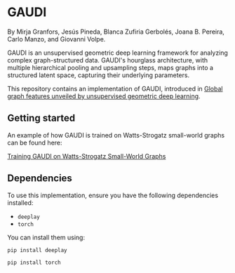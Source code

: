 # GAUDI
By Mirja Granfors, Jesús Pineda, Blanca Zufiria Gerbolés, Joana B. Pereira, Carlo Manzo, and Giovanni Volpe.

GAUDI is an unsupervised geometric deep learning framework for analyzing complex graph-structured data. GAUDI's hourglass architecture, with multiple hierarchical pooling and upsampling steps, maps graphs into a structured latent space, capturing their underlying parameters.

This repository contains an implementation of GAUDI, introduced in [Global graph features unveiled by unsupervised geometric deep learning](https://arxiv.org/abs/2503.05560).

## Getting started

An example of how GAUDI is trained on Watts-Strogatz small-world graphs can be found here:

[Training GAUDI on Watts-Strogatz Small-World Graphs](GAUDI_Watts_Strogatz.ipynb)

## Dependencies

To use this implementation, ensure you have the following dependencies installed:

- `deeplay`
- `torch`

You can install them using:

```bash
pip install deeplay
```
```bash
pip install torch
```

